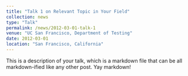 ```yaml
---
title: "Talk 1 on Relevant Topic in Your Field"
collection: news
type: "Talk"
permalink: /news/2012-03-01-talk-1
venue: "UC San Francisco, Department of Testing"
date: 2012-03-01
location: "San Francisco, California"
---
```


This is a description of your talk, which is a markdown file that can be all markdown-ified like any other post. Yay markdown!
